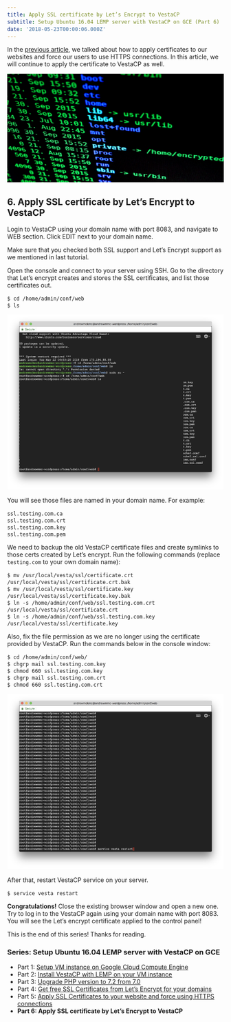 ```yaml
---
title: Apply SSL certificate by Let’s Encrypt to VestaCP
subtitle: Setup Ubuntu 16.04 LEMP server with VestaCP on GCE (Part 6)
date: '2018-05-23T00:00:06.000Z'
---
```


In the [previous article](https://medium.com/andrewmmc-io/apply-ssl-certificates-to-your-website-and-force-using-https-connections-37e481f7a29d), we talked about how to apply certificates to our websites and force our users to use HTTPS connections. In this article, we will continue to apply the certificate to VestaCP as well.

![](./image1.png)

## 6. Apply SSL certificate by Let’s Encrypt to VestaCP

Login to VestaCP using your domain name with port 8083, and navigate to WEB section. Click EDIT next to your domain name.

Make sure that you checked both SSL support and Let’s Encrypt support as we mentioned in last tutorial.

Open the console and connect to your server using SSH. Go to the directory that Let’s encrypt creates and stores the SSL certificates, and list those certificates out.

```
$ cd /home/admin/conf/web
$ ls
```

![](./image2.png)

You will see those files are named in your domain name. For example:

```
ssl.testing.com.ca
ssl.testing.com.crt
ssl.testing.com.key
ssl.testing.com.pem
```

We need to backup the old VestaCP certificate files and create symlinks to those certs created by Let’s encrypt. Run the following commands (replace `testing.com` to your own domain name):

```
$ mv /usr/local/vesta/ssl/certificate.crt /usr/local/vesta/ssl/certificate.crt.bak
$ mv /usr/local/vesta/ssl/certificate.key /usr/local/vesta/ssl/certificate.key.bak
$ ln -s /home/admin/conf/web/ssl.testing.com.crt /usr/local/vesta/ssl/certificate.crt
$ ln -s /home/admin/conf/web/ssl.testing.com.key /usr/local/vesta/ssl/certificate.key
```
Also, fix the file permission as we are no longer using the certificate provided by VestaCP. Run the commands below in the console window:

```
$ cd /home/admin/conf/web/
$ chgrp mail ssl.testing.com.key
$ chmod 660 ssl.testing.com.key
$ chgrp mail ssl.testing.com.crt
$ chmod 660 ssl.testing.com.crt
```

![](./image3.png)

After that, restart VestaCP service on your server.

```
$ service vesta restart
```

**Congratulations!** Close the existing browser window and open a new one. Try to log in to the VestaCP again using your domain name with port 8083. You will see the Let’s encrypt certificate applied to the control panel!

This is the end of this series! Thanks for reading.

### Series: Setup Ubuntu 16.04 LEMP server with VestaCP on GCE

* Part 1: [Setup VM instance on Google Cloud Compute Engine](https://medium.com/andrewmmc-io/setup-vm-instance-on-google-cloud-compute-engine-1e7063cfcde6)
* Part 2: [Install VestaCP with LEMP on your VM instance](https://medium.com/andrewmmc-io/install-vestacp-with-lemp-on-your-vm-instance-29dda138bb7d)
* Part 3: [Upgrade PHP version to 7.2 from 7.0](https://medium.com/andrewmmc-io/upgrade-php-version-to-7-2-from-7-0-c005a0926642)
* Part 4: [Get free SSL Certificates from Let’s Encrypt for your domains](https://medium.com/andrewmmc-io/get-free-ssl-certificates-from-lets-encrypt-for-your-domains-64ae9fa5b8d9)
* Part 5: [Apply SSL Certificates to your website and force using HTTPS connections](https://medium.com/andrewmmc-io/apply-ssl-certificates-to-your-website-and-force-using-https-connections-37e481f7a29d)
* **Part 6: Apply SSL certificate by Let’s Encrypt to VestaCP**
